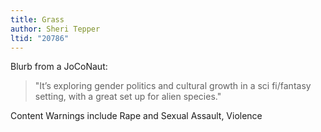 ```yaml
---
title: Grass
author: Sheri Tepper
ltid: "20786"
---
```


Blurb from a JoCoNaut:

> "It’s exploring gender politics and cultural growth in a sci fi/fantasy
> setting, with a great set up for alien species."

Content Warnings include Rape and Sexual Assault, Violence
